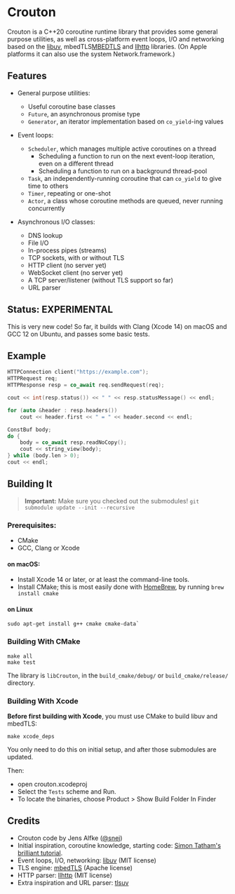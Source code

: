 #  Crouton

Crouton is a C++20 coroutine runtime library that provides some general purpose utilities, as well as cross-platform event loops, I/O and networking based on the [libuv][LIBUV], mbedTLS[MBEDTLS] and [llhttp][LLHTTP] libraries. (On Apple platforms it can also use the system Network.framework.)

## Features

* General purpose utilities:
    * Useful coroutine base classes
    * `Future`, an asynchronous promise type
    * `Generator`, an iterator implementation based on `co_yield`-ing values

* Event loops:
    * `Scheduler`, which manages multiple active coroutines on a thread
        * Scheduling a function to run on the next event-loop iteration, even on a different thread
        * Scheduling a function to run on a background thread-pool
    * `Task`, an independently-running coroutine that can `co_yield` to give time to others
    * `Timer`, repeating or one-shot
    * `Actor`, a class whose coroutine methods are queued, never running concurrently
    
* Asynchronous I/O classes:
    * DNS lookup
    * File I/O
    * In-process pipes (streams)
    * TCP sockets, with or without TLS
    * HTTP client (no server yet)
    * WebSocket client (no server yet)
    * A TCP server/listener (without TLS support so far)
    * URL parser
    
## Status: EXPERIMENTAL

This is very new code! So far, it builds with Clang (Xcode 14) on macOS and GCC 12 on Ubuntu, and passes some basic tests.

## Example

```c++
HTTPConnection client("https://example.com");
HTTPRequest req;
HTTPResponse resp = co_await req.sendRequest(req);

cout << int(resp.status()) << " " << resp.statusMessage() << endl;

for (auto &header : resp.headers())
    cout << header.first << " = " << header.second << endl;

ConstBuf body;
do {
    body = co_await resp.readNoCopy();
    cout << string_view(body);
} while (body.len > 0);
cout << endl;
```

## Building It

> **Important:** Make sure you checked out the submodules! 
> `git submodule update --init --recursive`

### Prerequisites:

- CMake
- GCC, Clang or Xcode

#### on macOS:

- Install Xcode 14 or later, or at least the command-line tools.
- Install CMake; this is most easily done with [HomeBrew](https://brew.sh), by running `brew install cmake`

#### on Linux

    sudo apt-get install g++ cmake cmake-data`

### Building With CMake

    make all
    make test

The library is `libCrouton`, in the `build_cmake/debug/` or `build_cmake/release/` directory.

### Building With Xcode

**Before first building with Xcode**, you must use CMake to build libuv and mbedTLS:

    make xcode_deps

You only need to do this on initial setup, and after those submodules are updated.

Then:
- open crouton.xcodeproj
- Select the `Tests` scheme and Run. 
- To locate the binaries, choose Product > Show Build Folder In Finder


## Credits

- Crouton code by Jens Alfke ([@snej][SNEJ])
- Initial inspiration, coroutine knowledge, starting code: [Simon Tatham's brilliant tutorial][TUTORIAL].
- Event loops, I/O, networking: [libuv][LIBUV] (MIT license)
- TLS engine: [mbedTLS][MBEDTLS] (Apache license)
- HTTP parser: [llhttp][LLHTTP] (MIT license)
- Extra inspiration and URL parser: [tlsuv][TLSUV]

[SNEJ]: https://github.com/snej
[TUTORIAL]: https://www.chiark.greenend.org.uk/~sgtatham/quasiblog/coroutines-c++20/
[LIBUV]: https://libuv.org
[TLSUV]: https://openziti.io/tlsuv/
[LLHTTP]: https://github.com/nodejs/llhttp
[MBEDTLS]: https://github.com/Mbed-TLS/mbedtls
